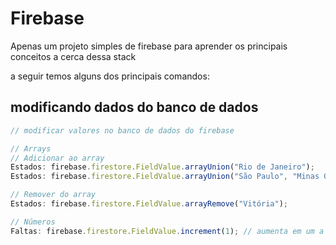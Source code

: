 # Firebase

Apenas um projeto simples de firebase para aprender os principais conceitos a cerca dessa stack

a seguir temos alguns dos principais comandos:

## modificando dados do banco de dados

```javascript
// modificar valores no banco de dados do firebase

// Arrays
// Adicionar ao array
Estados: firebase.firestore.FieldValue.arrayUnion("Rio de Janeiro");
Estados: firebase.firestore.FieldValue.arrayUnion("São Paulo", "Minas Gerais", "Vitória");

// Remover do array
Estados: firebase.firestore.FieldValue.arrayRemove("Vitória");

// Números
Faltas: firebase.firestore.FieldValue.increment(1); // aumenta em um a quantidade de Faltas

```
